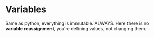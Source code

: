 # Variables

Same as python, everything is immutable. ALWAYS.
Here there is no **variable reassignment**, you're defining values, not changing them.
